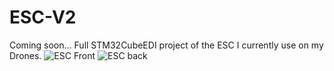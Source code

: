 # ESC-V2
Coming soon... Full STM32CubeEDI project of the ESC I currently use on my Drones.
![ESC Front](https://github.com/guser210/ESC-V2/assets/6046585/0a57a7bc-3b0d-4569-b760-84f927f793ba)
![ESC back](https://github.com/guser210/ESC-V2/assets/6046585/e1468b1b-e189-43b7-9d42-315512028756)
